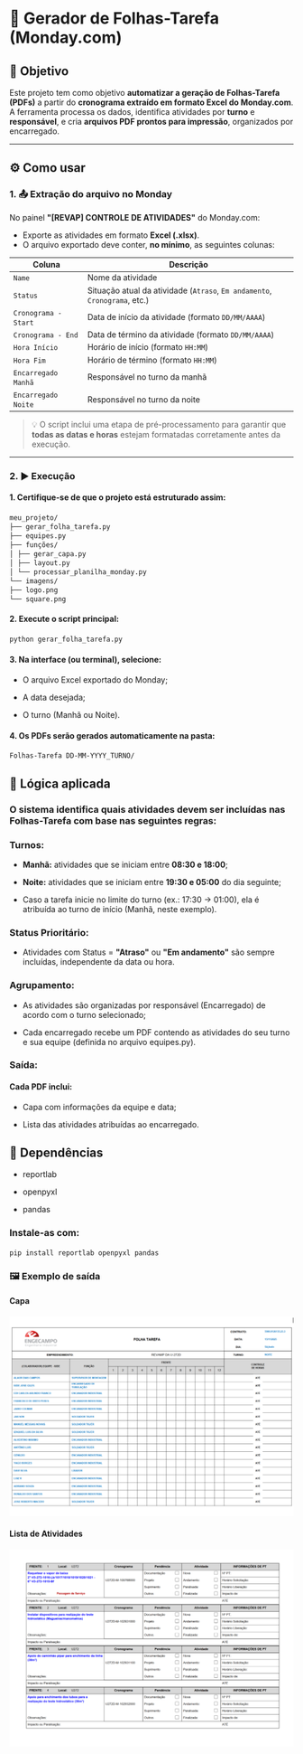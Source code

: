 # 🧱 Gerador de Folhas-Tarefa (Monday.com)

## 📌 Objetivo
Este projeto tem como objetivo **automatizar a geração de Folhas-Tarefa (PDFs)** a partir do **cronograma extraído em formato Excel do Monday.com**.  
A ferramenta processa os dados, identifica atividades por **turno** e **responsável**, e cria **arquivos PDF prontos para impressão**, organizados por encarregado.

---

## ⚙️ Como usar

### 1. 📤 Extração do arquivo no Monday
No painel **"[REVAP] CONTROLE DE ATIVIDADES"** do Monday.com:

- Exporte as atividades em formato **Excel (.xlsx)**.
- O arquivo exportado deve conter, **no mínimo**, as seguintes colunas:

| Coluna | Descrição |
|--------|------------|
| `Name` | Nome da atividade |
| `Status` | Situação atual da atividade (`Atraso`, `Em andamento`, `Cronograma`, etc.) |
| `Cronograma - Start` | Data de início da atividade (formato `DD/MM/AAAA`) |
| `Cronograma - End` | Data de término da atividade (formato `DD/MM/AAAA`) |
| `Hora Início` | Horário de início (formato `HH:MM`) |
| `Hora Fim` | Horário de término (formato `HH:MM`) |
| `Encarregado Manhã` | Responsável no turno da manhã |
| `Encarregado Noite` | Responsável no turno da noite |

> 💡 O script inclui uma etapa de pré-processamento para garantir que **todas as datas e horas** estejam formatadas corretamente antes da execução.

---

### 2. ▶️ Execução

#### 1. Certifique-se de que o projeto está estruturado assim:

```
meu_projeto/
├── gerar_folha_tarefa.py
├── equipes.py
├── funções/
│ ├── gerar_capa.py
│ ├── layout.py
│ └── processar_planilha_monday.py
└── imagens/
├── logo.png
└── square.png
```

#### 2. Execute o script principal:
```bash
python gerar_folha_tarefa.py
```

#### 3. Na interface (ou terminal), selecione:

- O arquivo Excel exportado do Monday;

- A data desejada;

- O turno (Manhã ou Noite).

#### 4. Os PDFs serão gerados automaticamente na pasta:

```
Folhas-Tarefa DD-MM-YYYY_TURNO/
```

## 🧠 Lógica aplicada

### O sistema identifica quais atividades devem ser incluídas nas Folhas-Tarefa com base nas seguintes regras:

### Turnos:

- **Manhã:** atividades que se iniciam entre **08:30 e 18:00**;

- **Noite:** atividades que se iniciam entre **19:30 e 05:00** do dia seguinte;

- Caso a tarefa inicie no limite do turno (ex.: 17:30 → 01:00), ela é atribuída ao turno de início (Manhã, neste exemplo).

### Status Prioritário:

- Atividades com Status = **"Atraso"** ou **"Em andamento"** são sempre incluídas, independente da data ou hora.

### Agrupamento:

- As atividades são organizadas por responsável (Encarregado) de acordo com o turno selecionado;

- Cada encarregado recebe um PDF contendo as atividades do seu turno e sua equipe (definida no arquivo equipes.py).

###  Saída:

#### Cada PDF inclui:

- Capa com informações da equipe e data;

- Lista das atividades atribuídas ao encarregado.

## 🧩 Dependências

- reportlab

- openpyxl

- pandas

### Instale-as com:
```
pip install reportlab openpyxl pandas
```

### 🖼️ Exemplo de saída

#### Capa

![capa](imagens/exemplo_capa.png)

#### Lista de Atividades 

![lista_atividades](imagens/exemplo_lista_atividades.png)

